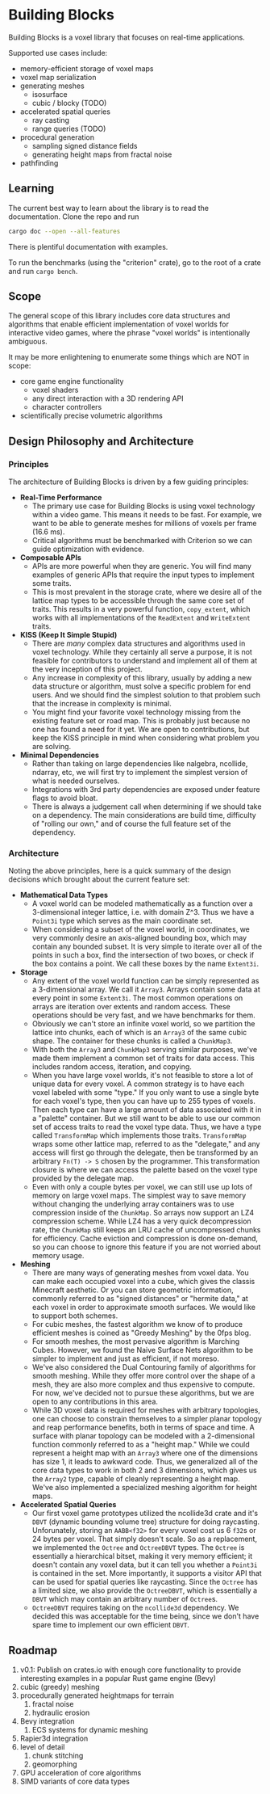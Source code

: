 # Building Blocks

Building Blocks is a voxel library that focuses on real-time applications.

Supported use cases include:

- memory-efficient storage of voxel maps
- voxel map serialization
- generating meshes
  - isosurface
  - cubic / blocky (TODO)
- accelerated spatial queries
  - ray casting
  - range queries (TODO)
- procedural generation
  - sampling signed distance fields
  - generating height maps from fractal noise
- pathfinding

## Learning

The current best way to learn about the library is to read the documentation.
Clone the repo and run

```sh
cargo doc --open --all-features
```

There is plentiful documentation with examples.

To run the benchmarks (using the "criterion" crate), go to the root of a crate
and run `cargo bench`.

## Scope

The general scope of this library includes core data structures and algorithms
that enable efficient implementation of voxel worlds for interactive video
games, where the phrase "voxel worlds" is intentionally ambiguous.

It may be more enlightening to enumerate some things which are NOT in scope:

- core game engine functionality
  - voxel shaders
  - any direct interaction with a 3D rendering API
  - character controllers
- scientifically precise volumetric algorithms

## Design Philosophy and Architecture

### Principles

The architecture of Building Blocks is driven by a few guiding principles:

- **Real-Time Performance**
  - The primary use case for Building Blocks is using voxel technology within a
    video game. This means it needs to be fast. For example, we want to be able
    to generate meshes for millions of voxels per frame (16.6 ms).
  - Critical algorithms must be benchmarked with Criterion so we can guide
    optimization with evidence.
- **Composable APIs**
  - APIs are more powerful when they are generic. You will find many examples
    of generic APIs that require the input types to implement some traits.
  - This is most prevalent in the storage crate, where we desire all of the
    lattice map types to be accessible through the same core set of traits.
    This results in a very powerful function, `copy_extent`, which works with
    all implementations of the `ReadExtent` and `WriteExtent` traits.
- **KISS (Keep It Simple Stupid)**
  - There are *many* complex data structures and algorithms used in voxel
    technology. While they certainly all serve a purpose, it is not feasible for
    contributors to understand and implement all of them at the very inception
    of this project.
  - Any increase in complexity of this library, usually by adding a new data
    structure or algorithm, must solve a specific problem for end users. And we
    should find the simplest solution to that problem such that the increase in
    complexity is minimal.
  - You might find your favorite voxel technology missing from the existing
    feature set or road map. This is probably just because no one has found a
    need for it yet. We are open to contributions, but keep the KISS principle
    in mind when considering what problem you are solving.
- **Minimal Dependencies**
  - Rather than taking on large dependencies like nalgebra, ncollide, ndarray,
    etc, we will first try to implement the simplest version of what is needed
    ourselves.
  - Integrations with 3rd party dependencies are exposed under feature flags to
    avoid bloat.
  - There is always a judgement call when determining if we should take on a
    dependency. The main considerations are build time, difficulty of "rolling
    our own," and of course the full feature set of the dependency.

### Architecture

Noting the above principles, here is a quick summary of the design decisions
which brought about the current feature set:

- **Mathematical Data Types**
  - A voxel world can be modeled mathematically as a function over a
    3-dimensional integer lattice, i.e. with domain Z^3. Thus we have a
    `Point3i` type which serves as the main coordinate set.
  - When considering a subset of the voxel world, in coordinates, we very
    commonly desire an axis-aligned bounding box, which may contain any bounded
    subset. It is very simple to iterate over all of the points in such a box,
    find the intersection of two boxes, or check if the box contains a point. We
    call these boxes by the name `Extent3i`.
- **Storage**
  - Any extent of the voxel world function can be simply represented as a
    3-dimensional array. We call it `Array3`. Arrays contain some data at every
    point in some `Extent3i`. The most common operations on arrays are iteration
    over extents and random access. These operations should be very fast, and we
    have benchmarks for them.
  - Obviously we can't store an infinite voxel world, so we partition the
    lattice into chunks, each of which is an `Array3` of the same cubic shape.
    The container for these chunks is called a `ChunkMap3`.
  - With both the `Array3` and `ChunkMap3` serving similar purposes, we've made
    them implement a common set of traits for data access. This includes random
    access, iteration, and copying.
  - When you have large voxel worlds, it's not feasible to store a lot of unique
    data for every voxel. A common strategy is to have each voxel labeled with
    some "type." If you only want to use a single byte for each voxel's type,
    then you can have up to 255 types of voxels. Then each type can have a large
    amount of data associated with it in a "palette" container. But we still
    want to be able to use our common set of access traits to read the voxel
    type data. Thus, we have a type called `TransformMap` which implements those
    traits. `TransformMap` wraps some other lattice map, referred to as the
    "delegate," and any access will first go through the delegate, then be
    transformed by an arbitrary `Fn(T) -> S` chosen by the programmer. This
    transformation closure is where we can access the palette based on the voxel
    type provided by the delegate map.
  - Even with only a couple bytes per voxel, we can still use up lots of memory
    on large voxel maps. The simplest way to save memory without changing the
    underlying array containers was to use compression inside of the `ChunkMap`.
    So arrays now support an LZ4 compression scheme. While LZ4 has a very quick
    decompression rate, the `ChunkMap` still keeps an LRU cache of uncompressed
    chunks for efficiency. Cache eviction and compression is done on-demand, so
    you can choose to ignore this feature if you are not worried about memory
    usage.
- **Meshing**
  - There are many ways of generating meshes from voxel data. You can make each
    occupied voxel into a cube, which gives the classis Minecraft aesthetic. Or
    you can store geometric information, commonly referred to as "signed
    distances" or "hermite data," at each voxel in order to approximate smooth
    surfaces. We would like to support both schemes.
  - For cubic meshes, the fastest algorithm we know of to produce efficient
    meshes is coined as "Greedy Meshing" by the 0fps blog.
  - For smooth meshes, the most pervasive algorithm is Marching Cubes. However,
    we found the Naive Surface Nets algorithm to be simpler to implement and
    just as efficient, if not moreso.
  - We've also considered the Dual Contouring family of algorithms for smooth
    meshing. While they offer more control over the shape of a mesh, they are
    also more complex and thus expensive to compute. For now, we've decided not
    to pursue these algorithms, but we are open to any contributions in this
    area.
  - While 3D voxel data is required for meshes with arbitrary topologies, one
    can choose to constrain themselves to a simpler planar topology and reap
    performance benefits, both in terms of space and time. A surface with planar
    topology can be modeled with a 2-dimensional function commonly referred to
    as a "height map." While we could represent a height map with an `Array3`
    where one of the dimensions has size 1, it leads to awkward code. Thus, we
    generalized all of the core data types to work in both 2 and 3 dimensions,
    which gives us the `Array2` type, capable of cleanly representing a height
    map. We've also implemented a specialized meshing algorithm for height maps.
- **Accelerated Spatial Queries**
  - Our first voxel game prototypes utilized the ncollide3d crate and it's
    `DBVT` (dynamic bounding volume tree) structure for doing raycasting.
    Unforunately, storing an `AABB<f32>` for every voxel cost us 6 `f32`s or 24
    bytes per voxel. That simply doesn't scale. So as a replacement, we
    implemented the `Octree` and `OctreeDBVT` types. The `Octree` is essentially
    a hierarchical bitset, making it very memory efficient; it doesn't contain
    any voxel data, but it can tell you whether a `Point3i` is contained in the
    set. More importantly, it supports a visitor API that can be used for
    spatial queries like raycasting. Since the `Octree` has a limited size, we
    also provide the `OctreeDBVT`, which is essentially a `DBVT` which may
    contain an arbitrary number of `Octree`s.
  - `OctreeDBVT` requires taking on the `ncollide3d` dependency. We decided this
    was acceptable for the time being, since we don't have spare time to
    implement our own efficient `DBVT`.

## Roadmap

1. v0.1: Publish on crates.io with enough core functionality to provide
  interesting examples in a popular Rust game engine (Bevy)
2. cubic (greedy) meshing
3. procedurally generated heightmaps for terrain
    1. fractal noise
    2. hydraulic erosion
4. Bevy integration
    1. ECS systems for dynamic meshing
5. Rapier3d integration
6. level of detail
    1. chunk stitching
    2. geomorphing
7. GPU acceleration of core algorithms
8. SIMD variants of core data types
